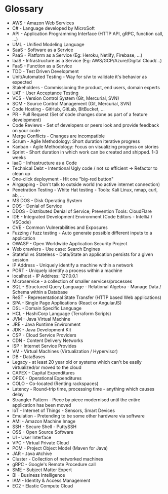 # Glossary

- AWS - Amazon Web Services
- C# - Language developed by MicroSoft
- API - Application Programming Interface (HTTP API, gRPC, function call, ...)
- UML - Unified Modeling Language
- SaaS - Software as a Service
- PaaS - Platform as a Service (Eg: Heroku, Netlify, Firebase, ...)
- IaaS - Infrastructure as a Service (Eg: AWS/GCP/Azure/Digital Cloud/...)
- FaaS - Function as a Service
- TDD - Test Driven Development
- Unit/Automated Testing - Way for s/w to validate it's behavior as expected
- Stakeholders - Commissioning the product, end users, domain experts
- UAT - User Acceptance Testing
- VCS - Version Control System (Git, Mercurial, SVN)
- SCM - Source Control Management (Git, Mercurial, SVN)
- Code Hosting - GitHub, GitLab, BitBucket, ...
- PR - Pull Request (Set of code changes done as part of a feature development)
- Code Reviews - Set of developers or peers look and provide feedback on your code
- Merge Conflicts - Changes are incompatible
- Scrum - Agile Methodology: Short duration iterative progress
- Kanban - Agile Methodology: Focus on visualizing progress on stories
- Sprint - Short duration in which work can be created and shipped. 1-3 weeks
- IaaC - Infrastructure as a Code
- Technical Debt - Intentional Ugly code / not so efficient -> Refactor to clean up
- One-click deployment - Hit one "big-red button"
- Airgapping - Don't talk to outside world (no active internet connection)
- Penetration Testing - White Hat testing - Tools: Kali Linux, nmap, curl, ab, ...
- MS DOS - Disk Operating System
- DOS - Denial of Service
- DDOS - Distributed Denial of Service; Prevention Tools: CloudFlare
- IDE - Integrated Development Environment (Code Editors - IntelliJ / VSCode)
- CVE - Common Vulnerabilities and Exposures
- Fuzzing / fuzz testing - Auto generate possible different inputs to a application
- OWASP - Open Worldwide Application Security Project
- Web crawlers - Use case: Search Engines
- Stateful vs Stateless - Data/State an application persists for a given session
- IP Address - Uniquely identify a machine within a network
- PORT - Uniquely identify a process within a machine
- localhost - IP Address: 127.0.0.1
- Microservice - a collection of smaller services/processes
- SQL - Structured Query Language - Relational Algebra - Manage Data / Schema within a Database
- ReST - Representational State Transfer (HTTP based Web applications)
- SPA - Single Page Applications (React or AngularJS)
- DSL - Domain Specific Language
- HCL - HashiCorp Language (Terraform Scripts)
- JVM - Java Virtual Machine
- JRE - Java Runtime Environment
- JDK - Java Development Kit
- CSP - Cloud Service Providers
- CDN - Content Delivery Networks
- ISP - Internet Service Provides
- VM - Virtual Machines (Virtualization / Hypervisor)
- DB - DataBases
- Legacy - at least 20 year old or systems which can't be easily virtualized/or moved to the cloud
- CAPEX - Capital Expenditures
- OPEX - Operational Expenditures
- COLO - Co-located (Renting rackspaces)
- Latency - Round-trip time, processing time - anything which causes delay
- Strangler Pattern - Piece by piece modernised until the entire application has been moved
- IoT - Internet of Things - Sensors, Smart Devices
- Emulation - Pretending to be some other hardware via software
- AMI - Amazon Machine Image
- SSH - Secure Shell - PuttySSH
- OSS - Open Source Software
- UI - User Interface
- VPC - Virtual Private Cloud
- POM - Project Object Model (Maven for Java)
- JAR - `J`ava `AR`chive
- Cluster - Collection of networked machines
- gRPC - Google's Remote Procedure call
- SME - Subject Matter Expert
- BI - Business Intelligence
- IAM - Identity & Access Management
- EC2 - Elastic Compute Cloud

